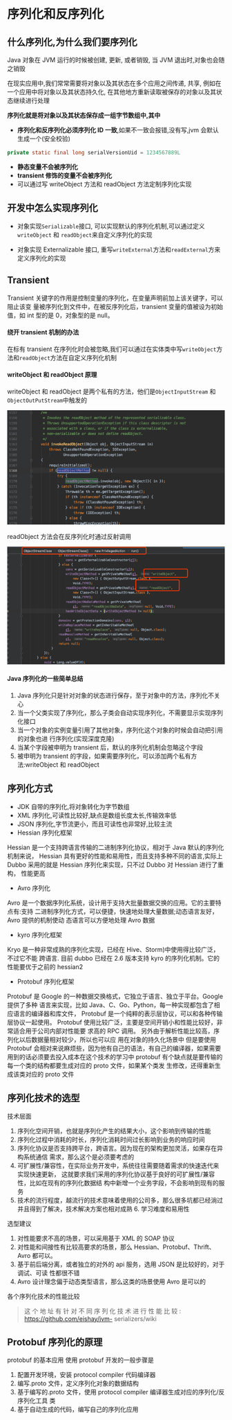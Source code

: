 # 序列化和反序列化

## 什么序列化,为什么我们要序列化

Java 对象在 JVM 运行的时候被创建, 更新, 或者销毁, 当 JVM 退出时,对象也会随之销毁

在现实应用中,我们常常需要将对象以及其状态在多个应用之间传递, 共享, 例如在一个应用中将对象以及其状态持久化, 在其他地方重新读取被保存的对象以及其状态继续进行处理

**序列化就是将对象以及其状态保存成一组字节数组中,其中**

- **序列化和反序列化必须序列化 ID 一致**,如果不一致会报错,没有写,jvm 会默认生成一个(安全校验)

```java
private static final long serialVersionUid = 1234567889L
```

- **静态变量不会被序列化**
- **transient 修饰的变量不会被序列化**
- 可以通过写 writeObject 方法和 readObject 方法定制序列化实现

## 开发中怎么实现序列化

- 对象实现`Serializable`接口, 可以实现默认的序列化机制,可以通过定义`writeObject` 和 `readObject`来自定义序列化的实现

- 对象实现 Externalizable 接口, 重写`writeExternal`方法和`readExternal`方来定义序列化的实现

## Transient

Transient 关键字的作用是控制变量的序列化，在变量声明前加上该关键字，可以阻止该变 量被序列化到文件中，在被反序列化后，transient 变量的值被设为初始值，如 int 型的是 0，对象型的是 null。

#### 绕开 transient 机制的办法

在标有 transient 在序列化时会被忽略,我们可以通过在实体类中写`writeObject`方法和`readObject`方法在自定义序列化机制

#### writeObject 和 readObject 原理

writeObject 和 readObject 是两个私有的方法，他们是`ObjectInputStream` 和 `ObjectOutPutStream`中触发的



![image-20200329201332803](assets/image-20200329201332803.png)

readObject 方法会在反序列化时通过反射调用

![image-20200329201426798](assets/image-20200329201426798.png)

#### Java 序列化的一些简单总结

1. Java 序列化只是针对对象的状态进行保存，至于对象中的方法，序列化不关心
2. 当一个父类实现了序列化，那么子类会自动实现序列化，不需要显示实现序列化接口
3. 当一个对象的实例变量引用了其他对象，序列化这个对象的时候会自动把引用的对象也进
 行序列化(实现深度克隆)
4. 当某个字段被申明为 transient 后，默认的序列化机制会忽略这个字段
5. 被申明为 transient 的字段，如果需要序列化，可以添加两个私有方法:writeObject 和
readObject



## 序列化方式

- JDK 自带的序列化,将对象转化为字节数组
- XML 序列化,可读性比较好,缺点是数组长度太长,传输效率低
- JSON 序列化,字节流更小，而且可读性也非常好,比较主流
- Hessian 序列化框架

Hessian 是一个支持跨语言传输的二进制序列化协议，相对于 Java 默认的序列化机制来说， Hessian 具有更好的性能和易用性，而且支持多种不同的语言,实际上 Dubbo 采用的就是 Hessian 序列化来实现，只不过 Dubbo 对 Hessian 进行了重构， 性能更高

- Avro 序列化

Avro 是一个数据序列化系统，设计用于支持大批量数据交换的应用。它的主要特点有:支持 二进制序列化方式，可以便捷，快速地处理大量数据;动态语言友好，Avro 提供的机制使动 态语言可以方便地处理 Avro 数据

- kyro 序列化框架

Kryo 是一种非常成熟的序列化实现，已经在 Hive、Storm)中使用得比较广泛，不过它不能 跨语言. 目前 dubbo 已经在 2.6 版本支持 kyro 的序列化机制。它的性能要优于之前的 hessian2

- Protobuf 序列化框架

Protobuf 是 Google 的一种数据交换格式，它独立于语言、独立于平台。Google 提供了多种 语言来实现，比如 Java、C、Go、Python，每一种实现都包含了相应语言的编译器和库文件， Protobuf 是一个纯粹的表示层协议，可以和各种传输层协议一起使用。
Protobuf 使用比较广泛，主要是空间开销小和性能比较好，非常适合用于公司内部对性能要 求高的 RPC 调用。 另外由于解析性能比较高，序列化以后数据量相对较少，所以也可以应 用在对象的持久化场景中
但是要使用 Protobuf 会相对来说麻烦些，因为他有自己的语法，有自己的编译器，如果需要 用到的话必须要去投入成本在这个技术的学习中
protobuf 有个缺点就是要传输的每一个类的结构都要生成对应的 proto 文件，如果某个类发 生修改，还得重新生成该类对应的 proto 文件

## 序列化技术的选型

技术层面

1. 序列化空间开销，也就是序列化产生的结果大小，这个影响到传输的性能
2. 序列化过程中消耗的时长，序列化消耗时间过长影响到业务的响应时间
3. 序列化协议是否支持跨平台，跨语言。因为现在的架构更加灵活，如果存在异构系统通信
 需求，那么这个是必须要考虑的
4. 可扩展性/兼容性，在实际业务开发中，系统往往需要随着需求的快速迭代来实现快速更新，
这就要求我们采用的序列化协议基于良好的可扩展性/兼容性，比如在现有的序列化数据结
 构中新增一个业务字段，不会影响到现有的服务
5. 技术的流行程度，越流行的技术意味着使用的公司多，那么很多坑都已经淌过并且得到了解决，技术解决方案也相对成熟 6. 学习难度和易用性

选型建议
1. 对性能要求不高的场景，可以采用基于 XML 的 SOAP 协议
2. 对性能和间接性有比较高要求的场景，那么 Hessian、Protobuf、Thrift、Avro 都可以。
3. 基于前后端分离，或者独立的对外的 api 服务，选用 JSON 是比较好的，对于调试、可读
性都很不错
4. Avro 设计理念偏于动态类型语言，那么这类的场景使用 Avro 是可以的

各个序列化技术的性能比较

>  这 个 地 址 有 针 对 不 同 序 列 化 技 术 进 行 性 能 比 较 : https://github.com/eishay/jvm- serializers/wiki

## Protobuf 序列化的原理

protobuf 的基本应用
使用 protobuf 开发的一般步骤是
1. 配置开发环境，安装 protocol compiler 代码编译器
2. 编写.proto 文件，定义序列化对象的数据结构
3. 基于编写的.proto 文件，使用 protocol compiler 编译器生成对应的序列化/反序列化工具
类
4. 基于自动生成的代码，编写自己的序列化应用